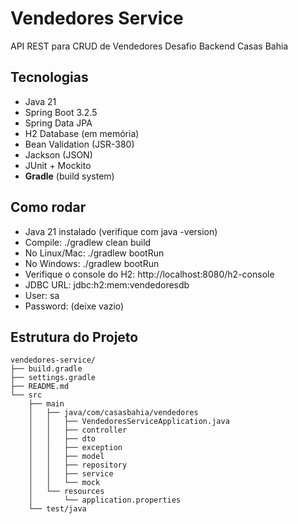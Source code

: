 # Vendedores Service

API REST para CRUD de Vendedores
Desafio Backend Casas Bahia

## Tecnologias
- Java 21
- Spring Boot 3.2.5
- Spring Data JPA
- H2 Database (em memória)
- Bean Validation (JSR-380)
- Jackson (JSON)
- JUnit + Mockito
- **Gradle** (build system)


## Como rodar
- Java 21 instalado (verifique com java -version)
- Compile: ./gradlew clean build
- No Linux/Mac: ./gradlew bootRun
- No Windows: ./gradlew bootRun
- Verifique o console do H2: http://localhost:8080/h2-console
- JDBC URL: jdbc:h2:mem:vendedoresdb
- User: sa
- Password: (deixe vazio)

## Estrutura do Projeto
```plaintext
vendedores-service/
├── build.gradle
├── settings.gradle
├── README.md
└── src
    ├── main
    │   ├── java/com/casasbahia/vendedores
    │   │   ├── VendedoresServiceApplication.java
    │   │   ├── controller
    │   │   ├── dto
    │   │   ├── exception
    │   │   ├── model
    │   │   ├── repository
    │   │   ├── service
    │   │   └── mock
    │   └── resources
    │       └── application.properties
    └── test/java